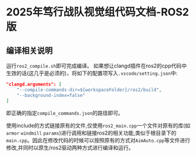 # 2025年笃行战队视觉组代码文档-ROS2版

## 编译相关说明

运行```ros2_compile.sh```即可完成编译。
如果想让clangd插件在ros2的cpp代码中生效的话(这几乎是必须的)，将如下的配置项写入`.vscode/setting.json`中:

```json
"clangd.arguments": [
    "--compile-commands-dir=${workspaceFolder}/ros2/build",
    "--background-index=false"
]
```
即正确的指定```compile_commands.json```的路径即可。

使用include的方式链接原有的文件,仅使用```ros2_main.cpp```一个文件对原有的库(如`armor` `windmill` `params`)进行调用和链接ros2的相关功能,类似于根目录下的`main.cpp`。因此在修改代码的时候可以按照原有的方式对`AimAuto.cpp`等文件进行修改,并同时以原生/ros2驱动两种方式进行编译和运行。